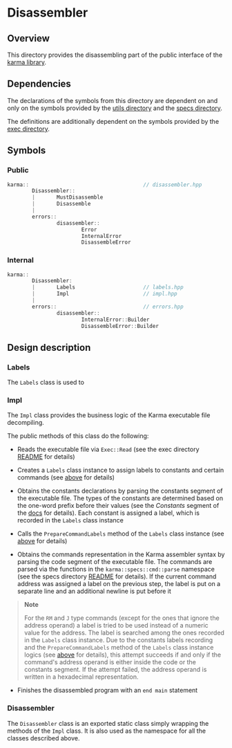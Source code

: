 # Disassembler

## Overview

This directory provides the disassembling part of the public interface
of the [karma library](..).

## Dependencies

The declarations of the symbols from this directory are dependent on and only on
the symbols provided by the [utils directory](../utils)
and the [specs directory](../specs).

The definitions are additionally dependent on the symbols provided
by the [exec directory](../exec).

## Symbols

### Public

```c++
karma::                                     // disassembler.hpp
        Disassembler::
        |       MustDisassemble
        |       Disassemble
        |
        errors::
                disassembler::
                        Error
                        InternalError
                        DisassembleError
```

### Internal

```c++
karma::
        Disassembler:
        |       Labels                      // labels.hpp
        |       Impl                        // impl.hpp
        |
        errors::                            // errors.hpp
                disassembler::
                        InternalError::Builder
                        DisassembleError::Builder
```

## Design description

### Labels

The `Labels` class is used to

### Impl

The `Impl` class provides the business logic of the Karma executable file
decompiling.

The public methods of this class do the following:

* Reads the executable file via `Exec::Read` (see the exec directory
  [README](../exec/README.md) for details)

* Creates a `Labels` class instance to assign labels to constants and certain
  commands (see [above](#labels) for details)

* Obtains the constants declarations by parsing the constants segment of
  the executable file. The types of the constants are determined based on
  the one-word prefix before their values (see the *Constants* segment of
  the [docs](../../docs/Karma.pdf) for details). Each constant is assigned
  a label, which is recorded in the `Labels` class instance

* Calls the `PrepareCommandLabels` method of the `Labels` class instance
  (see [above](#labels) for details)

* Obtains the commands representation in the Karma assembler syntax by parsing
  the code segment of the executable file. The commands are parsed via
  the functions in the `karma::specs::cmd::parse` namespace (see the specs
  directory [README](../specs/README.md) for details). If the current command
  address was assigned a label on the previous step, the label is put on
  a separate line and an additional newline is put before it

> **Note**
>
> For the `RM` and `J` type commands (except for the ones that ignore the
> address operand) a label is tried to be used instead of a numeric value for
> the address. The label is searched among the ones recorded in the `Labels`
> class instance. Due to the constants labels recording and
> the `PrepareCommandLabels` method of the `Labels` class instance logics
> (see [above](#labels) for details), this attempt succeeds if and only if the
> command's address operand is either inside the code or the constants segment.
> If the attempt failed, the address operand is written in a hexadecimal
> representation.

* Finishes the disassembled program with an `end main` statement

### Disassembler

The `Disassembler` class is an exported static class simply wrapping the methods
of the `Impl` class. It is also used as the namespace for all the classes
described above.
